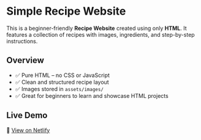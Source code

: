 # Simple Recipe Website

This is a beginner-friendly **Recipe Website** created using only **HTML**. It features a collection of recipes with images, ingredients, and step-by-step instructions.

## Overview

- ✅ Pure HTML – no CSS or JavaScript
- ✅ Clean and structured recipe layout
- ✅ Images stored in `assets/images/`
- ✅ Great for beginners to learn and showcase HTML projects

## Live Demo

🔗 [View on Netlify](https://pulao-recipe.netlify.app/)

